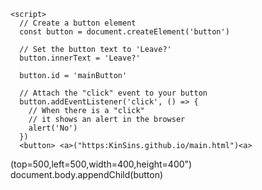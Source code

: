 
<html>
  <head>
    <title>Kin</title>
  </head>

  <body>
    <!-- Empty <body> HTML (the JavaScript code in <script> will generate a button here)-->
    
    <script>
      // Create a button element
      const button = document.createElement('button')

      // Set the button text to 'Leave?'
      button.innerText = 'Leave?'

      button.id = 'mainButton'

      // Attach the "click" event to your button
      button.addEventListener('click', () => {
        // When there is a "click"
        // it shows an alert in the browser
        alert('No')
      })
      <button> <a>("https:KinSins.github.io/main.html")<a>
  (top=500,left=500,width=400,height=400")
      document.body.appendChild(button)
    </script>
  </body>
</html>
